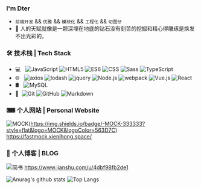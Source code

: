 ### I'm Dter

- `前端开发` && `优雅` && `模块化` && `工程化` && `切图仔`
- 💬 人的天赋就像是一颗深埋在地底的钻石没有刻苦的挖掘和精心得雕琢是焕发不出光彩的。

### 🛠 技术栈 | Tech Stack

- 💻 &#160; ![JavaScript](https://img.shields.io/badge/-JavaScript-333333?style=flat&logo=JavaScript&logoColor=007396)
![HTML5](https://img.shields.io/badge/-HTML5-333333?style=flat&logo=HTML5)
![ES6](https://img.shields.io/badge/-ES6-333333?style=flat&logo=ES6)
![CSS](https://img.shields.io/badge/-CSS-333333?style=flat&logo=CSS&logoColor=FCC624)
![Sass](https://img.shields.io/badge/-Sass-333333?style=flat&logo=Sass&logoColor=FF4800)
![TypeScript](https://img.shields.io/badge/-TypeScript-333333?style=flat&logo=TypeScript)
- 🌐 &#160; 
![axios](https://img.shields.io/badge/-axios-333333?style=flat&logo=axios&logoColor=563D7C)
![lodash](https://img.shields.io/badge/-lodash-333333?style=flat&logo=lodash&logoColor=563D7C)
![jquery](https://img.shields.io/badge/-jquery-333333?style=flat&logo=jquery)
![Node.js](https://img.shields.io/badge/-Node.js-333333?style=flat&logo=node.js)
![webpack](https://img.shields.io/badge/-webpack-333333?style=flat&logo=webpack&logoColor=563D7C)
![Vue.js](https://img.shields.io/badge/-VueJS-333333?style=flat&logo=Vue.js)
![React](https://img.shields.io/badge/-React-333333?style=flat&logo=React)
- 🛢 &#160; ![MySQL](https://img.shields.io/badge/-MySQL-333333?style=flat&logo=mysql)
- 🔧 &#160;![Git](https://img.shields.io/badge/-Git-333333?style=flat&logo=git)
![GitHub](https://img.shields.io/badge/-GitHub-333333?style=flat&logo=github)
![Markdown](https://img.shields.io/badge/-Markdown-333333?style=flat&logo=markdown)

### ⌨ 个人网站 | Personal Website
![MOCK](在线mock平台)(https://img.shields.io/badge/-MOCK-333333?style=flat&logo=MOCK&logoColor=563D7C) https://fastmock.xienihong.space/

### 🎫 个人博客 | BLOG
![简书](https://img.shields.io/badge/-简书-333333?style=flat&logo=简书&logoColor=563D7C) https://www.jianshu.com/u/4dbf98fb2de1

![Anurag's github stats](https://github-readme-stats.vercel.app/api?username=dexterBo&theme=vue-dark)
![Top Langs](https://github-readme-stats.vercel.app/api/top-langs/?username=dexterBo&layout=compact&theme=vue-dark)
